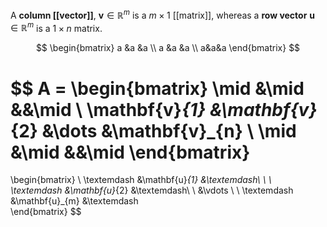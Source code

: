 
A **column [[vector]]**, $\mathbf{v} \in \mathbb R^m$ is a $m\times 1$ [[matrix]], whereas a **row vector** $\mathbf{u} \in \mathbb R^m$ is a $1\times n$ matrix.

$$
\begin{bmatrix}
a &a &a \\
a &a &a \\
a&a&a
\end{bmatrix}
$$

$$
A =
\begin{bmatrix}
\mid &\mid &&\mid \\
\mathbf{v}_{1} &\mathbf{v}_{2} &\dots &\mathbf{v}_{n} \\
\mid &\mid &&\mid
\end{bmatrix}
=
\begin{bmatrix}
\ \textemdash &\mathbf{u}_{1} &\textemdash\ \\
\ \textemdash &\mathbf{u}_{2} &\textemdash\ \\
&\vdots \\
\ \textemdash &\mathbf{u}_{m} &\textemdash\
\end{bmatrix}
$$

